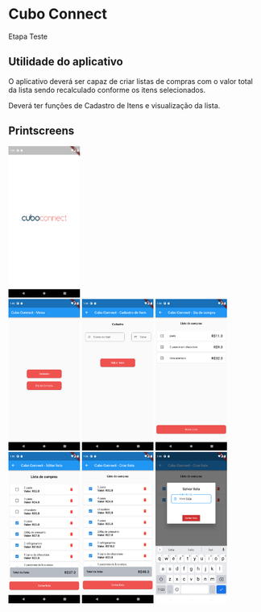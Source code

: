 # Cubo Connect

Etapa Teste

## Utilidade do aplicativo

O aplicativo deverá ser capaz de criar listas de compras com o valor total da lista sendo recalculado conforme os itens selecionados.

Deverá ter funções de Cadastro de Itens e visualização da lista.

## Printscreens

<img src="https://github.com/italoctb/cubo-connect-test/blob/master/assets/printSplash.png?raw=true" height="300"/>
</br>
<img src="https://github.com/italoctb/cubo-connect-test/blob/master/assets/print1.png?raw=true" height="300"/>
<img src="https://github.com/italoctb/cubo-connect-test/blob/master/assets/print2.png?raw=true" height="300"/>
<img src="https://github.com/italoctb/cubo-connect-test/blob/master/assets/print3.png?raw=true" height="300"/>
</br>
<img src="https://github.com/italoctb/cubo-connect-test/blob/master/assets/print4.png?raw=true" height="300"/>
<img src="https://github.com/italoctb/cubo-connect-test/blob/master/assets/print5.png?raw=true" height="300"/>
<img src="https://github.com/italoctb/cubo-connect-test/blob/master/assets/print6.png?raw=true" height="300"/>
